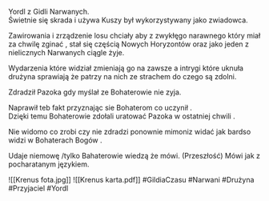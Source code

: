 Yordl z Gidli Narwanych.  
Świetnie się skrada i używa Kuszy był wykorzystywany jako zwiadowca.

Zawirowania i zrządzenie losu chciały aby z zwykłęgo narawnego który miał za chwilę zginać , stał się częścią Nowych Horyzontów oraz jako jeden z nielicznych Narwanych ciągle żyje.

Wydarzenia które widział zmieniają go na zawsze a intrygi które uknuła drużyna sprawiają że patrzy na nich ze strachem do czego są zdolni.

Zdradził Pazoka gdy myślał ze Bohaterowie nie zyja.

Naprawił teb fakt przyznając sie Bohaterom co uczynił .  
Dzięki temu Bohaterowie zdołali uratować Pazoka w ostatniej chwili .

Nie widomo co zrobi czy nie zdradzi ponownie mimoniz widać jak bardso widzi w Bohaterach Bogów .

Udaje niemowę /tylko Bahaterowie wiedzą że mówi. (Przeszłość)
Mówi jak z pocharatanym językiem.

![[Krenus fota.jpg]]
![[Krenus karta.pdf]]
#GildiaCzasu #Narwani #Drużyna #Przyjaciel #Yordl
